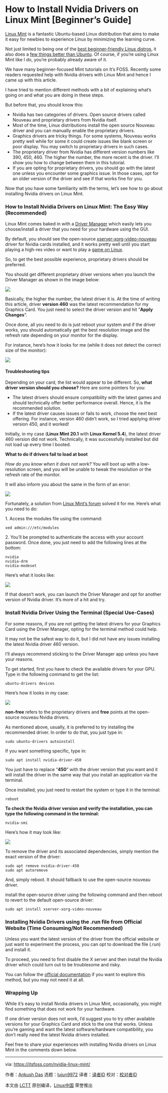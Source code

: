 [#]: subject: (How to Install Nvidia Drivers on Linux Mint [Beginner’s Guide])
[#]: via: (https://itsfoss.com/nvidia-linux-mint/)
[#]: author: (Ankush Das https://itsfoss.com/author/ankush/)
[#]: collector: (lujun9972)
[#]: translator: ( )
[#]: reviewer: ( )
[#]: publisher: ( )
[#]: url: ( )

How to Install Nvidia Drivers on Linux Mint [Beginner’s Guide]
======

[Linux Mint][1] is a fantastic Ubuntu-based Linux distribution that aims to make it easy for newbies to experience Linux by minimizing the learning curve.

Not just limited to being one of the [best beginner-friendly Linux distros][2], it also does a [few things better than Ubuntu][3]. Of course, if you’re using Linux Mint like I do, you’re probably already aware of it.

We have many beginner-focused Mint tutorials on It’s FOSS. Recently some readers requested help with Nvidia drivers with Linux Mint and hence I came up with this article.

I have tried to mention different methods with a bit of explaining what’s going on and what you are doing in these steps.

But before that, you should know this:

  * Nvidia has two categories of drivers. Open source drivers called Nouveau and proprietary drivers from Nvidia itself.
  * Most of the time, Linux distributions install the open source Nouveau driver and you can manually enable the proprietary drivers.
  * Graphics drivers are tricky things. For some systems, Nouveau works pretty well while for some it could create issues like blank screen or poor display. You may switch to proprietary drivers in such cases.
  * The proprietary driver from Nvidia has different version numbers like 390, 450, 460. The higher the number, the more recent is the driver. I’ll show you how to change between them in this tutorial.
  * If you are opting for proprietary drivers, you should go with the latest one unless you encounter some graphics issue. In those cases, opt for an older version of the driver and see if that works fine for you.



Now that you have some familiarity with the terms, let’s see how to go about installing Nvidia drivers on Linux Mint.

### How to Install Nvidia Drivers on Linux Mint: The Easy Way (Recommended)

Linux Mint comes baked in with a [Driver Manager][4] which easily lets you choose/install a driver that you need for your hardware using the GUI.

By default, you should see the open-source [xserver-xorg-video-nouveau][5] driver for Nvidia cards installed, and it works pretty well until you start playing a high-res video or want to play a [game on Linux][6].

So, to get the best possible experience, proprietary drivers should be preferred.

You should get different proprietary driver versions when you launch the Driver Manager as shown in the image below:

![][7]

Basically, the higher the number, the latest driver it is. At the time of writing this article, driver **version 460** was the latest recommendation for my Graphics Card. You just need to select the driver version and hit “**Apply Changes**“.

Once done, all you need to do is just reboot your system and if the driver works, you should automatically get the best resolution image and the refresh rate depending on your monitor for the display.

For instance, here’s how it looks for me (while it does not detect the correct size of the monitor):

![][8]

#### Troubleshooting tips

Depending on your card, the list would appear to be different. So, **what driver version should you choose?** Here are some pointers for you:

  * The latest drivers should ensure compatibility with the latest games and should technically offer better performance overall. Hence, it is the recommended solution.
  * If the latest driver causes issues or fails to work, choose the next best offering. For instance, version 460 didn’t work, so I tried applying driver version 450, and it worked!



Initially, in my case (**Linux Mint 20.1** with **Linux Kernel 5.4**), the latest driver 460 version did not work. Technically, it was successfully installed but did not load up every time I booted.

**What to do if drivers fail to load at boot**

_How do you know when it does not work?_ You will boot up with a low-resolution screen, and you will be unable to tweak the resolution or the refresh rate of the monitor.

It will also inform you about the same in the form of an error:

![][9]

Fortunately, a solution from [Linux Mint’s forum][10] solved it for me. Here’s what you need to do:

1\. Access the modules file using the command:

```
xed admin:///etc/modules
```

2\. You’ll be prompted to authenticate the access with your account password. Once done, you just need to add the following lines at the bottom:

```
nvidia
nvidia-drm
nvidia-modeset
```

Here’s what it looks like:

![][11]

If that doesn’t work, you can launch the Driver Manager and opt for another version of Nvidia driver. It’s more of a hit and try.

### Install Nvidia Driver Using the Terminal (Special Use-Cases)

For some reasons, if you are not getting the latest drivers for your Graphics Card using the Driver Manager, opting for the terminal method could help.

It may not be the safest way to do it, but I did not have any issues installing the latest Nvidia driver 460 version.

I’ll always recommend sticking to the Driver Manager app unless you have your reasons.

To get started, first you have to check the available drivers for your GPU. Type in the following command to get the list:

```
ubuntu-drivers devices
```

Here’s how it looks in my case:

![][12]

**non-free** refers to the proprietary drivers and **free** points at the open-source nouveau Nvidia drivers.

As mentioned above, usually, it is preferred to try installing the recommended driver. In order to do that, you just type in:

```
sudo ubuntu-drivers autoinstall
```

If you want something specific, type in:

```
sudo apt install nvidia-driver-450
```

You just have to replace “**450**” with the driver version that you want and it will install the driver in the same way that you install an application via the terminal.

Once installed, you just need to restart the system or type it in the terminal:

```
reboot
```

**To check the Nvidia driver version and verify the installation, you can type the following command in the terminal:**

```
nvidia-smi
```

Here’s how it may look like:

![][13]

To remove the driver and its associated dependencies, simply mention the exact version of the driver:

```
sudo apt remove nvidia-driver-450
sudo apt autoremove
```

And, simply reboot. It should fallback to use the open-source nouveau driver.

install the open-source driver using the following command and then reboot to revert to the default open-source driver:

```
sudo apt install xserver-xorg-video-nouveau
```

### Installing Nvidia Drivers using the .run file from Official Website (Time Consuming/Not Recommended)

Unless you want the latest version of the driver from the official website or just want to experiment the process, you can opt to download the file (.run) and install it.

To proceed, you need to first disable the X server and then install the Nvidia driver which could turn out to be troublesome and risky.

You can follow the [official documentation][14] if you want to explore this method, but you may not need it at all.

### Wrapping Up

While it’s easy to install Nvidia drivers in Linux Mint, occasionally, you might find something that does not work for your hardware.

If one driver version does not work, I’d suggest you to try other available versions for your Graphics Card and stick to the one that works. Unless you’re gaming and want the latest software/hardware compatibility, you don’t really need the latest Nvidia drivers installed.

Feel free to share your experiences with installing Nvidia drivers on Linux Mint in the comments down below.

--------------------------------------------------------------------------------

via: https://itsfoss.com/nvidia-linux-mint/

作者：[Ankush Das][a]
选题：[lujun9972][b]
译者：[译者ID](https://github.com/译者ID)
校对：[校对者ID](https://github.com/校对者ID)

本文由 [LCTT](https://github.com/LCTT/TranslateProject) 原创编译，[Linux中国](https://linux.cn/) 荣誉推出

[a]: https://itsfoss.com/author/ankush/
[b]: https://github.com/lujun9972
[1]: https://linuxmint.com/
[2]: https://itsfoss.com/best-linux-beginners/
[3]: https://itsfoss.com/linux-mint-vs-ubuntu/
[4]: https://github.com/linuxmint/mintdrivers
[5]: https://nouveau.freedesktop.org/
[6]: https://itsfoss.com/linux-gaming-guide/
[7]: https://i0.wp.com/itsfoss.com/wp-content/uploads/2021/03/linux-mint-driver-manager.jpg?resize=800%2C548&ssl=1
[8]: https://i0.wp.com/itsfoss.com/wp-content/uploads/2021/03/linux-mint-display-settings.jpg?resize=800%2C566&ssl=1
[9]: https://i2.wp.com/itsfoss.com/wp-content/uploads/2021/03/linux-mint-no-driver.jpg?resize=593%2C299&ssl=1
[10]: https://forums.linuxmint.com/viewtopic.php?p=1895521#p1895521
[11]: https://i1.wp.com/itsfoss.com/wp-content/uploads/2021/03/etc-modules-nvidia.jpg?resize=800%2C587&ssl=1
[12]: https://i2.wp.com/itsfoss.com/wp-content/uploads/2021/03/linux-mint-device-drivers-list.jpg?resize=800%2C506&ssl=1
[13]: https://i2.wp.com/itsfoss.com/wp-content/uploads/2021/03/nvidia-smi.jpg?resize=800%2C556&ssl=1
[14]: https://download.nvidia.com/XFree86/Linux-x86_64/440.82/README/installdriver.html
